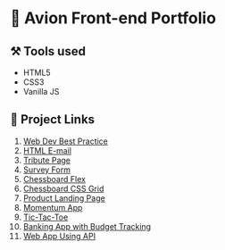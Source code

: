 # 🚀 Avion Front-end Portfolio

## ⚒️ Tools used

- HTML5
- CSS3
- Vanilla JS

## 👾 Project Links

1. [Web Dev Best Practice](https://lea927.github.io/avion-front-end/1-web-dev-best-practice)
2. [HTML E-mail](https://lea927.github.io/avion-front-end/2-html-email)
3. [Tribute Page](https://lea927.github.io/avion-front-end/3-tribute-page)
4. [Survey Form](https://lea927.github.io/avion-front-end/4-survey-form)
5. [Chessboard Flex](https://lea927.github.io/avion-front-end/5-chessboard-flexbox)
6. [Chessboard CSS Grid](https://lea927.github.io/avion-front-end/6-chessboard-css-grid)
7. [Product Landing Page](https://lea927.github.io/avion-front-end/7-product-landing-page)
8. [Momentum App](https://lea927.github.io/avion-front-end/8-momentum)
9. [Tic-Tac-Toe](https://lea927.github.io/avion-front-end/9-tic-tac-toe)
10. [Banking App with Budget Tracking](https://lea927.github.io/avion-front-end/10-banking-app)
11. [Web App Using API](https://lea927.github.io/avion-front-end/11-web-app-with-api)

